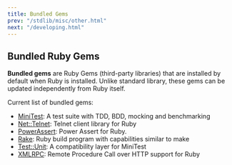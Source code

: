 ```yaml
---
title: Bundled Gems
prev: "/stdlib/misc/other.html"
next: "/developing.html"
---
```


## Bundled Ruby Gems[](#bundled-ruby-gems)

**Bundled gems** are Ruby Gems (third-party libraries) that are
installed by default when Ruby is installed. Unlike standard library,
these gems can be updated independently from Ruby itself.

Current list of bundled gems:

* <a href='https://github.com/seattlerb/minitest' class='remote'
  target='_blank'>MiniTest</a>\: A test suite with TDD, BDD, mocking and
  benchmarking
* <a href='https://github.com/ruby/net-telnet' class='remote'
  target='_blank'>Net::Telnet</a>\: Telnet client library for Ruby
* <a href='https://github.com/k-tsj/power_assert' class='remote'
  target='_blank'>PowerAssert</a>\: Power Assert for Ruby.
* <a href='https://github.com/ruby/rake' class='remote'
  target='_blank'>Rake</a>\: Ruby build program with capabilities
  similar to make
* <a href='https://github.com/test-unit/test-unit' class='remote'
  target='_blank'>Test::Unit</a>\: A compatibility layer for MiniTest
* <a href='https://github.com/ruby/xmlrpc' class='remote'
  target='_blank'>XMLRPC</a>\: Remote Procedure Call over HTTP support
  for Ruby

